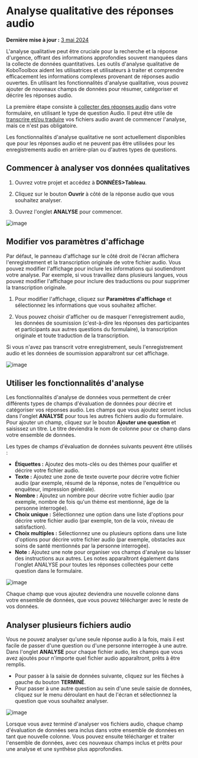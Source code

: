# Analyse qualitative des réponses audio
**Dernière mise à jour :** <a href="https://github.com/kobotoolbox/docs/blob/3d800e00d14000ecaa30ed97fcbf03a9feee65eb/source/qualitative_analysis.md" class="reference">3 mai 2024</a>

L'analyse qualitative peut être cruciale pour la recherche et la réponse d'urgence, offrant des informations approfondies souvent manquées dans la collecte de données quantitatives. Les outils d'analyse qualitative de KoboToolbox aident les utilisatrices et utilisateurs à traiter et comprendre efficacement les informations complexes provenant de réponses audio ouvertes. En utilisant les fonctionnalités d'analyse qualitative, vous pouvez ajouter de nouveaux champs de données pour résumer, catégoriser et décrire les réponses audio.

La première étape consiste à [collecter des réponses audio](photo_audio_video_file.md) dans votre formulaire, en utilisant le type de question Audio. Il peut être utile de [transcrire et/ou traduire](transcription-translation.md) vos fichiers audio avant de commencer l'analyse, mais ce n'est pas obligatoire.

<p class="note">Les fonctionnalités d'analyse qualitative ne sont actuellement disponibles que pour les réponses audio et ne peuvent pas être utilisées pour les enregistrements audio en arrière-plan ou d'autres types de questions.</p>

## Commencer à analyser vos données qualitatives

1. Ouvrez votre projet et accédez à **DONNÉES>Tableau**.

2. Cliquez sur le bouton **Ouvrir** à côté de la réponse audio que vous souhaitez analyser.

3. Ouvrez l'onglet **ANALYSE** pour commencer.

![image](/images/qualitative_analysis/Open-analysis.gif)

## Modifier vos paramètres d'affichage

Par défaut, le panneau d'affichage sur le côté droit de l'écran affichera l'enregistrement et la transcription originale de votre fichier audio. Vous pouvez modifier l'affichage pour inclure les informations qui soutiendront votre analyse. Par exemple, si vous travaillez dans plusieurs langues, vous pouvez modifier l'affichage pour inclure des traductions ou pour supprimer la transcription originale.

1. Pour modifier l'affichage, cliquez sur **Paramètres d'affichage** et sélectionnez les informations que vous souhaitez afficher.

2. Vous pouvez choisir d'afficher ou de masquer l'enregistrement audio, les données de soumission (c'est-à-dire les réponses des participantes et participants aux autres questions du formulaire), la transcription originale et toute traduction de la transcription.

<p class="note">Si vous n'avez pas transcrit votre enregistrement, seuls l'enregistrement audio et les données de soumission apparaîtront sur cet affichage.</p>

![image](/images/qualitative_analysis/Display-settings.gif)

## Utiliser les fonctionnalités d'analyse

Les fonctionnalités d'analyse de données vous permettent de créer différents types de champs d'évaluation de données pour décrire et catégoriser vos réponses audio. Les champs que vous ajoutez seront inclus dans l'onglet **ANALYSE** pour tous les autres fichiers audio du formulaire. Pour ajouter un champ, cliquez sur le bouton **Ajouter une question** et saisissez un titre. Le titre deviendra le nom de colonne pour ce champ dans votre ensemble de données.

Les types de champs d'évaluation de données suivants peuvent être utilisés :

- **Étiquettes :** Ajoutez des mots-clés ou des thèmes pour qualifier et décrire votre fichier audio.
- **Texte :** Ajoutez une zone de texte ouverte pour décrire votre fichier audio (par exemple, résumé de la réponse, notes de l'enquêtrice ou enquêteur, impression générale).
- **Nombre :** Ajoutez un nombre pour décrire votre fichier audio (par exemple, nombre de fois qu'un thème est mentionné, âge de la personne interrogée).
- **Choix unique :** Sélectionnez une option dans une liste d'options pour décrire votre fichier audio (par exemple, ton de la voix, niveau de satisfaction).
- **Choix multiples :** Sélectionnez une ou plusieurs options dans une liste d'options pour décrire votre fichier audio (par exemple, obstacles aux soins de santé mentionnés par la personne interrogée).
- **Note :** Ajoutez une note pour organiser vos champs d'analyse ou laisser des instructions aux autres. Les notes apparaîtront également dans l'onglet ANALYSE pour toutes les réponses collectées pour cette question dans le formulaire.

![image](/images/qualitative_analysis/Analyze.gif)

Chaque champ que vous ajoutez deviendra une nouvelle colonne dans votre ensemble de données, que vous pouvez télécharger avec le reste de vos données.

## Analyser plusieurs fichiers audio

Vous ne pouvez analyser qu'une seule réponse audio à la fois, mais il est facile de passer d'une question ou d'une personne interrogée à une autre. Dans l'onglet **ANALYSE** pour chaque fichier audio, les champs que vous avez ajoutés pour n'importe quel fichier audio apparaîtront, prêts à être remplis.

- Pour passer à la saisie de données suivante, cliquez sur les flèches à gauche du bouton **TERMINÉ**.
- Pour passer à une autre question au sein d'une seule saisie de données, cliquez sur le menu déroulant en haut de l'écran et sélectionnez la question que vous souhaitez analyser.

![image](/images/qualitative_analysis/Change-response.gif)

Lorsque vous avez terminé d'analyser vos fichiers audio, chaque champ d'évaluation de données sera inclus dans votre ensemble de données en tant que nouvelle colonne. Vous pouvez ensuite télécharger et traiter l'ensemble de données, avec ces nouveaux champs inclus et prêts pour une analyse et une synthèse plus approfondies.